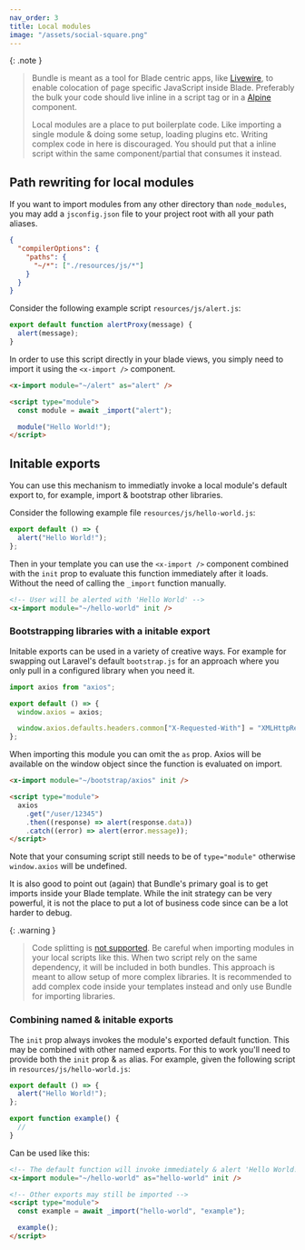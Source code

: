 ```yaml
---
nav_order: 3
title: Local modules
image: "/assets/social-square.png"
---
```


{: .note }
> Bundle is meant as a tool for Blade centric apps, like [Livewire](https://livewire.laravel.com), to enable colocation of page specific JavaScript inside Blade. Preferably the bulk your code should live inline in a script tag or in a [Alpine](https://alpinejs.dev) component.
>
> Local modules are a place to put boilerplate code. Like importing a single module & doing some setup, loading plugins etc. Writing complex code in here is discouraged. You should put that a inline script within the same component/partial that consumes it instead.

## Path rewriting for local modules

If you want to import modules from any other directory than `node_modules`, you may add a `jsconfig.json` file to your project root with all your path aliases.

```json
{
  "compilerOptions": {
    "paths": {
      "~/*": ["./resources/js/*"]
    }
  }
}
```

Consider the following example script `resources/js/alert.js`:

```javascript
export default function alertProxy(message) {
  alert(message);
}
```

In order to use this script directly in your blade views, you simply need to import it using the `<x-import />` component.

```html
<x-import module="~/alert" as="alert" />

<script type="module">
  const module = await _import("alert");

  module("Hello World!");
</script>
```

## Initable exports

You can use this mechanism to immediatly invoke a local module's default export to, for example, import & bootstrap other libraries.

Consider the following example file `resources/js/hello-world.js`:

```javascript
export default () => {
  alert("Hello World!");
};
```

Then in your template you can use the `<x-import />` component combined with the `init` prop to evaluate this function immediately after it loads. Without the need of calling the `_import` function manually.

```html
<!-- User will be alerted with 'Hello World' -->
<x-import module="~/hello-world" init />
```

### Bootstrapping libraries with a initable export

Initable exports can be used in a variety of creative ways. For example for swapping out Laravel's default `bootstrap.js` for an approach where you only pull in a configured library when you need it.

```javascript
import axios from "axios";

export default () => {
  window.axios = axios;

  window.axios.defaults.headers.common["X-Requested-With"] = "XMLHttpRequest";
};
```

When importing this module you can omit the `as` prop. Axios will be available on the window object since the function is evaluated on import.

```html
<x-import module="~/bootstrap/axios" init />

<script type="module">
  axios
    .get("/user/12345")
    .then((response) => alert(response.data))
    .catch((error) => alert(error.message));
</script>
```

Note that your consuming script still needs to be of `type="module"` otherwise `window.axios` will be undefined.

It is also good to point out (again) that Bundle's primary goal is to get imports inside your Blade template. While the init strategy can be very powerful, it is not the place to put a lot of business code since can be a lot harder to debug.

{: .warning }
> Code splitting is [not supported](https://laravel-bundle.dev/caveats.html#code-splitting). Be careful when importing modules in your local scripts like this. When two script rely on the same dependency, it will be included in both bundles. This approach is meant to allow setup of more complex libraries. It is recommended to add complex code inside your templates instead and only use Bundle for importing libraries.

### Combining named & initable exports

The `init` prop always invokes the module's exported default function. This may be combined with other named exports. For this to work you'll need to provide both the `init` prop & `as` alias. For example, given the following script in `resources/js/hello-world.js`:

```javascript
export default () => {
  alert("Hello World!");
};

export function example() {
  //
}
```

Can be used like this:
```html
<!-- The default function will invoke immediately & alert 'Hello World!' -->
<x-import module="~/hello-world" as="hello-world" init />

<!-- Other exports may still be imported -->
<script type="module">
  const example = await _import("hello-world", "example");

  example();
</script>
```
